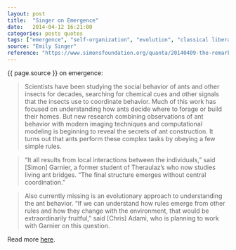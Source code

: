```yaml
---
layout: post
title:  "Singer on Emergence"
date:   2014-04-12 16:21:00
categories: posts quotes
tags: ["emergence", "self-organization", "evolution", "classical liberalism"]
source: "Emily Singer"
reference: "https://www.simonsfoundation.org/quanta/20140409-the-remarkable-self-organization-of-ants/"
---
```


{{ page.source }} on emergence:

> Scientists have been studying the social behavior of ants and other insects for decades, searching for chemical cues and other signals that the insects use to coordinate behavior. Much of this work has focused on understanding how ants decide where to forage or build their homes. But new research combining observations of ant behavior with modern imaging techniques and computational modeling is beginning to reveal the secrets of ant construction. It turns out that ants perform these complex tasks by obeying a few simple rules.

> “It all results from local interactions between the individuals,” said [Simon] Garnier, a former student of Theraulaz’s who now studies living ant bridges. “The final structure emerges without central coordination.”

> Also currently missing is an evolutionary approach to understanding the ant behavior. “If we can understand how rules emerge from other rules and how they change with the environment, that would be extraordinarily fruitful,” said [Chris] Adami, who is planning to work with Garnier on this question.

Read more [here]({{page.reference}}).